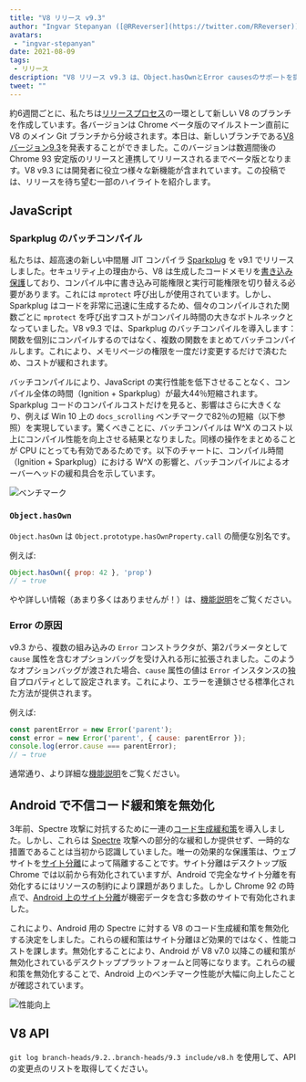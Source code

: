 ```yaml
---
title: "V8 リリース v9.3"
author: "Ingvar Stepanyan ([@RReverser](https://twitter.com/RReverser))"
avatars:
 - "ingvar-stepanyan"
date: 2021-08-09
tags:
 - リリース
description: "V8 リリース v9.3 は、Object.hasOwnとError causesのサポートを提供し、コンパイル性能を向上させ、Androidでの不信コード生成緩和策を無効化します。"
tweet: ""
---
```

約6週間ごとに、私たちは[リリースプロセス](https://v8.dev/docs/release-process)の一環として新しい V8 のブランチを作成しています。各バージョンは Chrome ベータ版のマイルストーン直前に V8 のメイン Git ブランチから分岐されます。本日は、新しいブランチである[V8 バージョン9.3](https://chromium.googlesource.com/v8/v8.git/+log/branch-heads/9.3)を発表することができました。このバージョンは数週間後の Chrome 93 安定版のリリースと連携してリリースされるまでベータ版となります。V8 v9.3 には開発者に役立つ様々な新機能が含まれています。この投稿では、リリースを待ち望む一部のハイライトを紹介します。

<!--truncate-->
## JavaScript

### Sparkplug のバッチコンパイル

私たちは、超高速の新しい中間層 JIT コンパイラ [Sparkplug](https://v8.dev/blog/sparkplug) を v9.1 でリリースしました。セキュリティ上の理由から、V8 は生成したコードメモリを[書き込み保護](https://en.wikipedia.org/wiki/W%5EX)しており、コンパイル中に書き込み可能権限と実行可能権限を切り替える必要があります。これには `mprotect` 呼び出しが使用されています。しかし、Sparkplug はコードを非常に迅速に生成するため、個々のコンパイルされた関数ごとに `mprotect` を呼び出すコストがコンパイル時間の大きなボトルネックとなっていました。V8 v9.3 では、Sparkplug のバッチコンパイルを導入します：関数を個別にコンパイルするのではなく、複数の関数をまとめてバッチコンパイルします。これにより、メモリページの権限を一度だけ変更するだけで済むため、コストが緩和されます。

バッチコンパイルにより、JavaScript の実行性能を低下させることなく、コンパイル全体の時間（Ignition + Sparkplug）が最大44％短縮されます。Sparkplug コードのコンパイルコストだけを見ると、影響はさらに大きくなり、例えば Win 10 上の `docs_scrolling` ベンチマークで82％の短縮（以下参照）を実現しています。驚くべきことに、バッチコンパイルは W^X のコスト以上にコンパイル性能を向上させる結果となりました。同様の操作をまとめることが CPU にとっても有効であるためです。以下のチャートに、コンパイル時間（Ignition + Sparkplug）における W^X の影響と、バッチコンパイルによるオーバーヘッドの緩和具合を示しています。

![ベンチマーク](/_img/v8-release-93/sparkplug.svg)

### `Object.hasOwn`

`Object.hasOwn` は `Object.prototype.hasOwnProperty.call` の簡便な別名です。

例えば:

```javascript
Object.hasOwn({ prop: 42 }, 'prop')
// → true
```

やや詳しい情報（あまり多くはありませんが！）は、[機能説明](https://v8.dev/features/object-has-own)をご覧ください。

### Error の原因

v9.3 から、複数の組み込みの `Error` コンストラクタが、第2パラメータとして `cause` 属性を含むオプションバッグを受け入れる形に拡張されました。このようなオプションバッグが渡された場合、`cause` 属性の値は `Error` インスタンスの独自プロパティとして設定されます。これにより、エラーを連鎖させる標準化された方法が提供されます。

例えば:

```javascript
const parentError = new Error('parent');
const error = new Error('parent', { cause: parentError });
console.log(error.cause === parentError);
// → true
```

通常通り、より詳細な[機能説明](https://v8.dev/features/error-cause)をご覧ください。

## Android で不信コード緩和策を無効化

3年前、Spectre 攻撃に対抗するために一連の[コード生成緩和策](https://v8.dev/blog/spectre)を導入しました。しかし、これらは [Spectre](https://spectreattack.com/spectre.pdf) 攻撃への部分的な緩和しか提供せず、一時的な措置であることは当初から認識していました。唯一の効果的な保護策は、ウェブサイトを[サイト分離](https://blog.chromium.org/2021/03/mitigating-side-channel-attacks.html)によって隔離することです。サイト分離はデスクトップ版 Chrome では以前から有効化されていますが、Android で完全なサイト分離を有効化するにはリソースの制約により課題がありました。しかし Chrome 92 の時点で、[Android 上のサイト分離](https://security.googleblog.com/2021/07/protecting-more-with-site-isolation.html)が機密データを含む多数のサイトで有効化されました。

これにより、Android 用の Spectre に対する V8 のコード生成緩和策を無効化する決定をしました。これらの緩和策はサイト分離ほど効果的ではなく、性能コストを課します。無効化することにより、Android が V8 v7.0 以降この緩和策が無効化されているデスクトッププラットフォームと同等になります。これらの緩和策を無効化することで、Android 上のベンチマーク性能が大幅に向上したことが確認されています。

![性能向上](/_img/v8-release-93/code-mitigations.svg)

## V8 API

`git log branch-heads/9.2..branch-heads/9.3 include/v8.h` を使用して、API の変更点のリストを取得してください。
